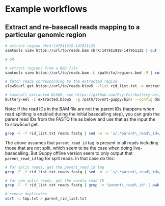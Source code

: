 # Example workflows

## Extract and re-basecall reads mapping to a particular genomic region

```sh
# extract region chrX:147911919-147951125
samtools view https://url/to/reads.bam chrX:147911919-147951125 | cut -f1  | sort -u > rid_list.txt

# OR

# extract regions from a BED file
samtools view https://url/to/reads.bam -L /path/to/regions.bed -M | cut -f1 | sort -u > rid_list.txt

# fetch reads corresponding to the extracted region
slow5curl get https://url/to/reads.blow5 --list rid_list.txt -o extracted.blow5

# basecall extracted BLOW5, see https://github.com/Psy-Fer/buttery-eel/ for butter-eel options
buttery-eel -i extracted.blow5  -g /path/to/ont-guppy/bin/ --config dna_r9.4.1_450bps_sup.cfg --device 'cuda:all' -o extracted_sup.fastq 
```

Note: If the read IDs in the BAM file are not the parent IDs (happens when read splitting is enabled during the initial basecalling step), you can grab the parent read IDs from the FASTQ file as below and use that as the input the to slow5curl get.
```sh
grep -F -f rid_list.txt reads.fastq | sed -n -e 's/.*parent\_read\_id=//p' | awk '{print $1}' | sort -u > parent_rid_list.txt
```
The above assumes that `parent_read_id` tag is present in all reads including those that are not split, which seem to be the case when doing live-basecalling. But Guppy offline version seem to only output that `parent_read_id` tag for split reads. In that case do this:
```sh
# for split reads, get the parent_read_id tag
grep -F -f rid_list.txt reads.fastq | sed -n -e 's/.*parent\_read\_id=//p' | awk '{print $1}' > tmp.txt

# for non split reads, get the normla read ID
grep -F -f rid_list.txt reads.fastq | grep -v "parent\_read\_id" | awk '{print $1}' | tr -d '@' >> tmp.txt

# remove duplicates
sort -u tmp.txt > parent_rid_list.txt
```
